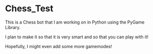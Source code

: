 # Chess_Test
This is a Chess bot that I am working on in Python using the PyGame Library.

I plan to make it so that it is very smart and so that you can play with it!

Hopefully, I might even add some more gamemodes!


